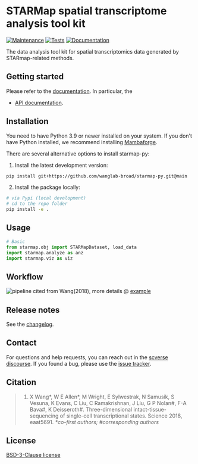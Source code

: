 # STARMap spatial transcriptome analysis tool kit

[![Maintenance](https://img.shields.io/badge/Maintained%3F-yes-green.svg)](https://GitHub.com/jiahaoh/starmap_clean/graphs/commit-activity)
[![Tests][badge-tests]][link-tests]
[![Documentation][badge-docs]][link-docs]

[badge-tests]: https://img.shields.io/github/actions/workflow/status/jiahaoh/starmap-py/test.yaml?branch=main
[link-tests]: https://github.com/wanglab-broad/starmap-py/actions/workflows/test.yml
[badge-docs]: https://img.shields.io/readthedocs/starmap-py

The data analysis tool kit for spatial transcriptomics data generated by STARmap-related methods.

## Getting started

Please refer to the [documentation][link-docs]. In particular, the

-   [API documentation][link-api].

## Installation

You need to have Python 3.9 or newer installed on your system. If you don't have
Python installed, we recommend installing [Mambaforge](https://github.com/conda-forge/miniforge#mambaforge).

There are several alternative options to install starmap-py:

<!--
1) Install the latest release of `starmap-py` from `PyPI <https://pypi.org/project/starmap-py/>`_:

```bash
pip install starmap-py
```
-->

1. Install the latest development version:

```bash
pip install git+https://github.com/wanglab-broad/starmap-py.git@main
```

2. Install the package locally:
```bash
# via Pypi (local development)
# cd to the repo folder 
pip install -e .
```

## Usage
```python
# Basic 
from starmap.obj import STARMapDataset, load_data
import starmap.analyze as anz
import starmap.viz as viz
```

## Workflow
![pipeline](https://jiahaoh.com/project/pipeline_example.png)
cited from Wang(2018),
more details @ [example](https://github.com/jiahaoh/starmap_clean/tree/master/examples)


## Release notes

See the [changelog][changelog].

## Contact

For questions and help requests, you can reach out in the [scverse discourse][scverse-discourse].
If you found a bug, please use the [issue tracker][issue-tracker].

## Citation
> 1. X Wang*, W E Allen*, M Wright, E Sylwestrak, N Samusik, S Vesuna, K Evans, C Liu, C Ramakrishnan, J Liu, G P Nolan#, F-A Bava#, K Deisseroth#. Three-dimensional intact-tissue-sequencing of single-cell transcriptional states. Science 2018, eaat5691.
_*co-first authors; #corresponding authors_

[scverse-discourse]: https://discourse.scverse.org/
[issue-tracker]: https://github.com/wanglab-broad/starmap-py/issues
[changelog]: https://starmap-py.readthedocs.io/latest/changelog.html
[link-docs]: https://starmap-py.readthedocs.io
[link-api]: https://starmap-py.readthedocs.io/latest/api.html

## License
[BSD-3-Clause license]()

